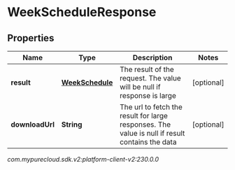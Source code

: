 # WeekScheduleResponse


## Properties

| Name | Type | Description | Notes |
| ------------ | ------------- | ------------- | ------------- |
| **result** | [**WeekSchedule**](WeekSchedule) | The result of the request. The value will be null if response is large |  [optional] |
| **downloadUrl** | **String** | The url to fetch the result for large responses. The value is null if result contains the data |  [optional] |




_com.mypurecloud.sdk.v2:platform-client-v2:230.0.0_
